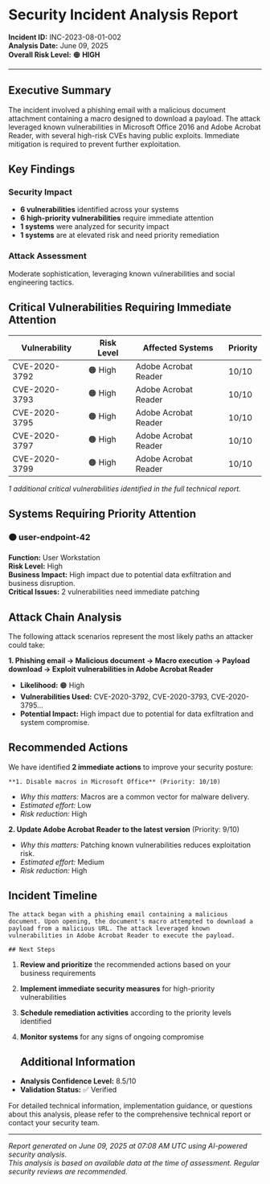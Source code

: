 # Security Incident Analysis Report

**Incident ID:** INC-2023-08-01-002  
**Analysis Date:** June 09, 2025  
**Overall Risk Level:** 🟠 **HIGH**

---

## Executive Summary

The incident involved a phishing email with a malicious document attachment containing a macro designed to download a payload. The attack leveraged known vulnerabilities in Microsoft Office 2016 and Adobe Acrobat Reader, with several high-risk CVEs having public exploits. Immediate mitigation is required to prevent further exploitation.

## Key Findings

### Security Impact
- **6 vulnerabilities** identified across your systems
- **6 high-priority vulnerabilities** require immediate attention
- **1 systems** were analyzed for security impact
- **1 systems** are at elevated risk and need priority remediation

### Attack Assessment
Moderate sophistication, leveraging known vulnerabilities and social engineering tactics.

## Critical Vulnerabilities Requiring Immediate Attention

| Vulnerability | Risk Level | Affected Systems | Priority |
|---------------|------------|------------------|----------|
| CVE-2020-3792 | 🟠 High | Adobe Acrobat Reader | 10/10 |
| CVE-2020-3793 | 🟠 High | Adobe Acrobat Reader | 10/10 |
| CVE-2020-3795 | 🟠 High | Adobe Acrobat Reader | 10/10 |
| CVE-2020-3797 | 🟠 High | Adobe Acrobat Reader | 10/10 |
| CVE-2020-3799 | 🟠 High | Adobe Acrobat Reader | 10/10 |

*1 additional critical vulnerabilities identified in the full technical report.*


## Systems Requiring Priority Attention

### 🟠 user-endpoint-42
**Function:** User Workstation  
**Risk Level:** High  
**Business Impact:** High impact due to potential data exfiltration and business disruption.  
**Critical Issues:** 2 vulnerabilities need immediate patching  


## Attack Chain Analysis

The following attack scenarios represent the most likely paths an attacker could take:

**1. Phishing email -> Malicious document -> Macro execution -> Payload download -> Exploit vulnerabilities in Adobe Acrobat Reader**
   - **Likelihood:** 🟠 High
   - **Vulnerabilities Used:** CVE-2020-3792, CVE-2020-3793, CVE-2020-3795...
   - **Potential Impact:** High impact due to potential for data exfiltration and system compromise.



## Recommended Actions

We have identified **2 immediate actions** to improve your security posture:

    **1. Disable macros in Microsoft Office** (Priority: 10/10)
   - *Why this matters:* Macros are a common vector for malware delivery.
   - *Estimated effort:* Low
   - *Risk reduction:* High

**2. Update Adobe Acrobat Reader to the latest version** (Priority: 9/10)
   - *Why this matters:* Patching known vulnerabilities reduces exploitation risk.
   - *Estimated effort:* Medium
   - *Risk reduction:* High

## Incident Timeline

    The attack began with a phishing email containing a malicious document. Upon opening, the document's macro attempted to download a payload from a malicious URL. The attack leveraged known vulnerabilities in Adobe Acrobat Reader to execute the payload.

    ## Next Steps

1. **Review and prioritize** the recommended actions based on your business requirements
2. **Implement immediate security measures** for high-priority vulnerabilities
3. **Schedule remediation activities** according to the priority levels identified
4. **Monitor systems** for any signs of ongoing compromise

    ## Additional Information

- **Analysis Confidence Level:** 8.5/10
- **Validation Status:** ✅ Verified

For detailed technical information, implementation guidance, or questions about this analysis, please refer to the comprehensive technical report or contact your security team.

---

*Report generated on June 09, 2025 at 07:08 AM UTC using AI-powered security analysis.*  
*This analysis is based on available data at the time of assessment. Regular security reviews are recommended.*